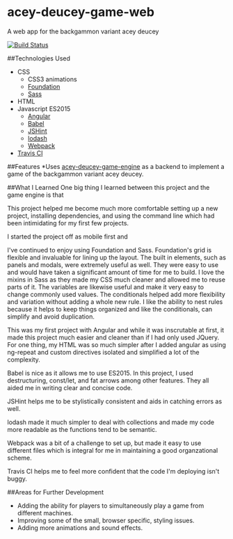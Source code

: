 # acey-deucey-game-web
A web app for the backgammon variant acey deucey

[![Build Status](https://travis-ci.org/KatherineThompson/acey-deucey-game-web.svg?branch=master)](https://travis-ci.org/KatherineThompson/acey-deucey-game-web)

##Technologies Used
* CSS
    * CSS3 animations
    * [Foundation](http://foundation.zurb.com/apps.html)
    * [Sass](http://sass-lang.com/)
* HTML
* Javascript ES2015
    * [Angular](https://angularjs.org/)
    * [Babel](http://babeljs.io/)
    * [JSHint](http://jshint.com/)
    * [lodash](https://lodash.com/)
    * [Webpack](https://webpack.github.io/)
* [Travis CI](https://travis-ci.org/)

##Features
*Uses [acey-deucey-game-engine](https://www.npmjs.com/package/acey-deucey-game-engine) as a backend to implement a
game of the backgammon variant acey deucey.

##What I Learned
One big thing I learned between this project and the game engine is that 

This project helped me become much more comfortable setting up a new project, installing dependencies, and using the
command line which had been intimidating for my first few projects.

I started the project off as mobile first and 

I've continued to enjoy using Foundation and Sass. Foundation's
grid is flexible and invaluable for lining up the layout. The built in elements, such as panels and modals, were extremely
useful as well. They were easy to use and would have taken a significant amount of time for me to build. I love the mixins in
Sass as they made my CSS much cleaner and allowed me to reuse parts of it. The variables are likewise useful and make it very
easy to change commonly used values. The conditionals helped add more flexibility and variation without adding a whole new
rule. I like the ability to nest rules because it helps to keep things organized and like the conditionals, can simplify and 
avoid duplication.

This was my first project with Angular and while it was inscrutable at first, it made this project much easier and cleaner
than if I had only used JQuery. For one thing, my HTML was so much simpler after I added angular as using ng-repeat and
custom directives isolated and simplified a lot of the complexity.

Babel is nice as it allows me to use ES2015. In this project, I used destructuring, const/let, and fat arrows among other
features. They all aided me in writing clear and concise code.

JSHint helps me to be stylistically consistent and aids in catching errors as well.

lodash made it much simpler to deal with collections and made my code more readable as the functions tend to be semantic. 

Webpack was a bit of a challenge to set up, but made it easy to use different files which is integral for me in maintaining
a good organzational scheme.

Travis CI helps me to feel more confident that the code I'm deploying isn't buggy.

##Areas for Further Development
* Adding the ability for players to simultaneously play a game from different machines.
* Improving some of the small, browser specific, styling issues.
* Adding more animations and sound effects.